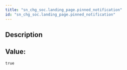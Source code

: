 ```yaml
---
title: "sn_chg_soc.landing_page.pinned_notification"
id: "sn_chg_soc.landing_page.pinned_notification"
---
```

## Description



## Value: 
```
true
```